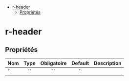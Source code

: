 - [r-header](#r-header)
  - [Propriétés](#propriétés)

# r-header

## Propriétés

| Nom | Type  | Obligatoire | Default | Description |
| --- | :---: | :---------: | :-----: | ----------- |
| ``  |  ``   |     ``      |   ``    |             |
